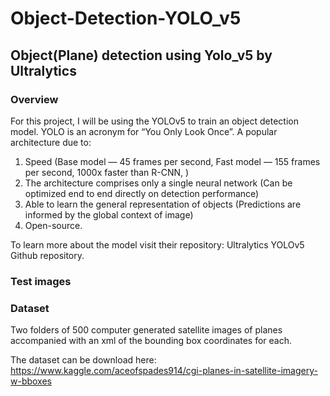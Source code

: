 # Object-Detection-YOLO_v5
## Object(Plane) detection using Yolo_v5 by Ultralytics

### Overview
For this project, I will be using the YOLOv5 to train an object detection model. YOLO is an acronym for “You Only Look Once”. A popular architecture due to:
1. Speed (Base model — 45 frames per second, Fast model — 155 frames per second, 1000x faster than R-CNN, )
2. The architecture comprises only a single neural network (Can be optimized end to end directly on detection performance)
3. Able to learn the general representation of objects (Predictions are informed by the global context of image)
4. Open-source.

To learn more about the model visit their repository: Ultralytics YOLOv5 Github repository.

### Test images

### Dataset
Two folders of 500 computer generated satellite images of planes accompanied with an xml of the bounding box coordinates for each.

The dataset can be download here: https://www.kaggle.com/aceofspades914/cgi-planes-in-satellite-imagery-w-bboxes
